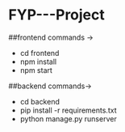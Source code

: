 # FYP---Project

##frontend commands ->
* cd frontend
* npm install
* npm start

##backend commands-> 
* cd backend
* pip install -r requirements.txt
* python manage.py runserver

